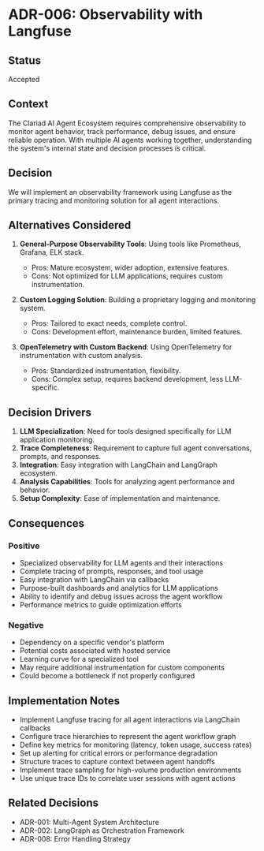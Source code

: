 # ADR-006: Observability with Langfuse

## Status

Accepted

## Context

The Clariad AI Agent Ecosystem requires comprehensive observability to monitor agent behavior, track performance, debug issues, and ensure reliable operation. With multiple AI agents working together, understanding the system's internal state and decision processes is critical.

## Decision

We will implement an observability framework using Langfuse as the primary tracing and monitoring solution for all agent interactions.

## Alternatives Considered

1. **General-Purpose Observability Tools**: Using tools like Prometheus, Grafana, ELK stack.
   - Pros: Mature ecosystem, wider adoption, extensive features.
   - Cons: Not optimized for LLM applications, requires custom instrumentation.

2. **Custom Logging Solution**: Building a proprietary logging and monitoring system.
   - Pros: Tailored to exact needs, complete control.
   - Cons: Development effort, maintenance burden, limited features.

3. **OpenTelemetry with Custom Backend**: Using OpenTelemetry for instrumentation with custom analysis.
   - Pros: Standardized instrumentation, flexibility.
   - Cons: Complex setup, requires backend development, less LLM-specific.

## Decision Drivers

1. **LLM Specialization**: Need for tools designed specifically for LLM application monitoring.
2. **Trace Completeness**: Requirement to capture full agent conversations, prompts, and responses.
3. **Integration**: Easy integration with LangChain and LangGraph ecosystem.
4. **Analysis Capabilities**: Tools for analyzing agent performance and behavior.
5. **Setup Complexity**: Ease of implementation and maintenance.

## Consequences

### Positive

- Specialized observability for LLM agents and their interactions
- Complete tracing of prompts, responses, and tool usage
- Easy integration with LangChain via callbacks
- Purpose-built dashboards and analytics for LLM applications
- Ability to identify and debug issues across the agent workflow
- Performance metrics to guide optimization efforts

### Negative

- Dependency on a specific vendor's platform
- Potential costs associated with hosted service
- Learning curve for a specialized tool
- May require additional instrumentation for custom components
- Could become a bottleneck if not properly configured

## Implementation Notes

- Implement Langfuse tracing for all agent interactions via LangChain callbacks
- Configure trace hierarchies to represent the agent workflow graph
- Define key metrics for monitoring (latency, token usage, success rates)
- Set up alerting for critical errors or performance degradation
- Structure traces to capture context between agent handoffs
- Implement trace sampling for high-volume production environments
- Use unique trace IDs to correlate user sessions with agent actions

## Related Decisions

- ADR-001: Multi-Agent System Architecture
- ADR-002: LangGraph as Orchestration Framework
- ADR-008: Error Handling Strategy

